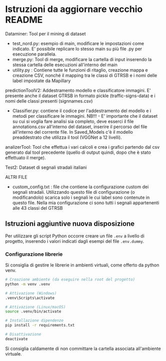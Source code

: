 # Istruzioni da aggiornare vecchio README
Dataminer: Tool per il mining di dataset
- test_nord.py: esempio di main, modificare le impostazioni come indicato. E' possibile replicare lo stesso main su più file .py per esecuzione parallela.
- merge.py: Tool di merge, modificare la cartella di input inserendo la stessa cartella delle esecuzioni all'interno del main
- utility.py : Contiene tutte le funzioni di ritaglio, creazione mappa e creazione CSV, nonché il mapping tra le classi di GTRSB e i nomi delle label impostate da Mapillary

predictionToolV2: Addestramento modello e classificatore immagini. E' presente anche il dataset GTRSB in formato pickle (traffic-signs-data) e i nomi delle classi presenti (signnames.csv)
- Classifier.py: contiene il codice per l'addestramento del modello e i metodi per classificare le immagini.
NB!!! - E' importante che il dataset su cui si voglia fare analisi sia completo, deve esserci il file annotations.csv all'interno del dataset, inserire il percorso del file all'interno del corrente file.
In Saved_Models c'è il modello preaddestrato che utilizza il tool (VGGNet a 12 livelli).

analizerTool: Tool che effettua i vari calcoli e crea i grafici partendo dal csv generato dal tool precedente (quello di output quindi, dopo che è stato effettuato il merge).

Test2: Dataset di segnali stradali italiani

ALTRI FILE
- custom_config.txt : file che contiene la configurazione custom dei segnali stradali. Utilizzando questo file di configurazione (o modificandolo) scarica solo i segnali le cui label sono contenute in questo file. Nella mia configurazione ci sono tutti i segnali appartenenti alle 43 classi del GTRSB

## Istruzioni aggiuntive nuova disposizione
Per utilizzare gli script Python occorre creare un file `.env` a livello di progetto, inserendo i valori indicati dagli esempi del file `.env.dummy`.

### Configurazione librerie
Si consiglia di gestire le librerie in ambienti virtuali, come offerto da python venv.
```bash
# Creazione ambiente (da eseguire nella root del progetto)
python -m venv .venv

# Attivazione (Windows)
.venv\Scripts\activate

# Attivazione (Linux/macOS)
source .venv/bin/activate

# Installazione dipendenze
pip install -r requirements.txt

# Disattivazione
deactivate
```
Si consiglia caldamente di non committare la cartella associata all'ambiente virtuale.